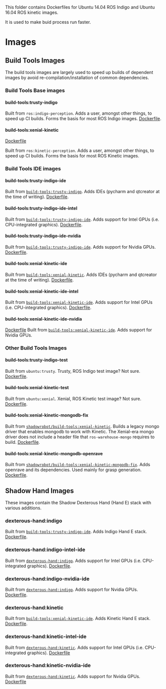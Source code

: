 This folder contains Dockerfiles for Ubuntu 14.04 ROS Indigo and Ubuntu 16.04 ROS kinetic images.

It is used to make buid process run faster.

# Images

## Build Tools Images

The build tools images are largely used to speed up builds of dependent images by avoid re-compilation/installation of common dependencies.

### Build Tools Base images

#### build-tools:trusty-indigo

Built from `ros:indigo-perception`. Adds a user, amongst other things, to speed up CI builds. Forms the basis for most ROS Indigo images. [Dockerfile](ros/indigo/base/Dockerfile).

#### build-tools:xenial-kinetic

[Dockerfile](ros/kinetic/base/Dockerfile)

Built from `ros:kinetic-perception`. Adds a user, amongst other things, to speed up CI builds. Forms the basis for most ROS Kinetic images.

### Build Tools IDE images

#### build-tools:trusty-indigo-ide

Built from [`build-tools:trusty-indigo`](#build-toolstrusty-indigo). Adds IDEs (pycharm and qtcreator at the time of writing). [Dockerfile](ros/indigo/ide/Dockerfile).

#### build-tools:trusty-indigo-ide-intel

Built from [`build-tools:trusty-indigo-ide`](#build-toolstrusty-indigo-ide). Adds support for Intel GPUs (i.e. CPU-integrated graphics). [Dockerfile](ros/indigo/intel_ide/Dockerfile).

#### build-tools:trusty-indigo-ide-nvidia

Built from [`build-tools:trusty-indigo-ide`](#build-toolstrusty-indigo-ide). Adds support for Nvidia GPUs. [Dockerfile](ros/indigo/nvidia_ide/Dockerfile).

#### build-tools:xenial-kinetic-ide

Built from [`build-tools:xenial-kinetic`](#build-toolsxenial-kinetic). Adds IDEs (pycharm and qtcreator at the time of writing). [Dockerfile](ros/kinetic/ide/Dockerfile).

#### build-tools:xenial-kinetic-ide-intel

Built from [`build-tools:xenial-kinetic-ide`](#build-toolsxenial-kinetic-ide). Adds support for Intel GPUs (i.e. CPU-integrated graphics). [Dockerfile](ros/kinetic/intel_ide/Dockerfile).

#### build-tools:xenial-kinetic-ide-nvidia

[Dockerfile](ros/kinetic/nvidia_ide/Dockerfile)
Built from [`build-tools:xenial-kinetic-ide`](#build-toolsxenial-kinetic-ide). Adds support for Nvidia GPUs.

### Other Build Tools Images

#### build-tools:trusty-indigo-test

Built from `ubuntu:trusty`. Trusty, ROS Indigo test image? Not sure. [Dockerfile](ros/indigo/test/Dockerfile).

#### build-tools:xenial-kinetic-test

Built from `ubuntu:xenial`. Xenial, ROS Kinetic test image? Not sure. [Dockerfile](ros/kinetic/test/Dockerfile).

#### build-tools:xenial-kinetic-mongodb-fix

Built from [`shadowrobot/build-tools:xenial-kinetic`](#build-toolsxenial-kinetic). Builds a legacy mongo driver that enables mongodb to work with Kinetic. The Xenial-era mongo driver does not include a header file that `ros-warehouse-mongo` requires to build. [Dockerfile](ros/kinetic/mongodb-driver/Dockerfile).

#### build-tools:xenial-kinetic-mongodb-openrave

Built from [`shadowrobot/build-tools:xenial-kinetic-mongodb-fix`](#build-toolsxenial-kinetic-mongodb-fix). Adds openrave and its dependencies. Used mainly for grasp generation. [Dockerfile](ros/kinetic/openrave/Dockerfile).

## Shadow Hand Images

These images contain the Shadow Dexterous Hand (Hand E) stack with various additions.

### dexterous-hand:indigo

Built from [`build-tools:trusty-indigo-ide`](#build-toolstrusty-indigo-ide). Adds Indigo Hand E stack. [Dockerfile](shadow-hand/indigo/base/Dockerfile).

### dexterous-hand:indigo-intel-ide

Built from [`dexterous-hand:indigo`](#dexterous-handindigo). Adds support for Intel GPUs (i.e. CPU-integrated graphics). [Dockerfile](shadow-hand/indigo/intel_ide/Dockerfile).

### dexterous-hand:indigo-nvidia-ide

Built from [`dexterous-hand:indigo`](#dexterous-handindigo). Adds support for Nvidia GPUs. [Dockerfile](shadow-hand/indigo/nvidia_ide/Dockerfile).

### dexterous-hand:kinetic

Built from [`build-tools:xenial-kinetic-ide`](#build-toolsxenial-kinetic-ide). Adds Kinetic Hand E stack. [Dockerfile](shadow-hand/kinetic/base/Dockerfile).

### dexterous-hand:kinetic-intel-ide

Built from [`dexterous-hand:kinetic`](#dexterous-handkinetic). Adds support for Intel GPUs (i.e. CPU-integrated graphics). [Dockerfile](shadow-hand/kinetic/intel_ide/Dockerfile)

### dexterous-hand:kinetic-nvidia-ide

Built from [`dexterous-hand:kinetic`](#dexterous-handkinetic). Adds support for Nvidia GPUs. [Dockerfile](shadow-hand/kinetic/nvidia_ide/Dockerfile)
